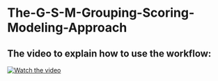 # The-G-S-M-Grouping-Scoring-Modeling-Approach

## The video to explain how to use the workflow:

[![Watch the video](https://img.youtube.com/vi/2Z5McuzIL7M/hqdefault.jpg)](https://www.youtube.com/embed/2Z5McuzIL7M)
